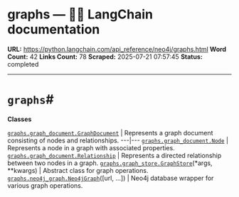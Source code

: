 # graphs — 🦜🔗 LangChain  documentation

**URL:** https://python.langchain.com/api_reference/neo4j/graphs.html
**Word Count:** 42
**Links Count:** 78
**Scraped:** 2025-07-21 07:57:45
**Status:** completed

---

# `graphs`\#

**Classes**

[`graphs.graph_document.GraphDocument`](https://python.langchain.com/api_reference/neo4j/graphs/langchain_neo4j.graphs.graph_document.GraphDocument.html#langchain_neo4j.graphs.graph_document.GraphDocument "langchain_neo4j.graphs.graph_document.GraphDocument") | Represents a graph document consisting of nodes and relationships.   ---|---   [`graphs.graph_document.Node`](https://python.langchain.com/api_reference/neo4j/graphs/langchain_neo4j.graphs.graph_document.Node.html#langchain_neo4j.graphs.graph_document.Node "langchain_neo4j.graphs.graph_document.Node") | Represents a node in a graph with associated properties.   [`graphs.graph_document.Relationship`](https://python.langchain.com/api_reference/neo4j/graphs/langchain_neo4j.graphs.graph_document.Relationship.html#langchain_neo4j.graphs.graph_document.Relationship "langchain_neo4j.graphs.graph_document.Relationship") | Represents a directed relationship between two nodes in a graph.   [`graphs.graph_store.GraphStore`](https://python.langchain.com/api_reference/neo4j/graphs/langchain_neo4j.graphs.graph_store.GraphStore.html#langchain_neo4j.graphs.graph_store.GraphStore "langchain_neo4j.graphs.graph_store.GraphStore")\(\*args, \*\*kwargs\) | Abstract class for graph operations.   [`graphs.neo4j_graph.Neo4jGraph`](https://python.langchain.com/api_reference/neo4j/graphs/langchain_neo4j.graphs.neo4j_graph.Neo4jGraph.html#langchain_neo4j.graphs.neo4j_graph.Neo4jGraph "langchain_neo4j.graphs.neo4j_graph.Neo4jGraph")\(\[url, ...\]\) | Neo4j database wrapper for various graph operations.